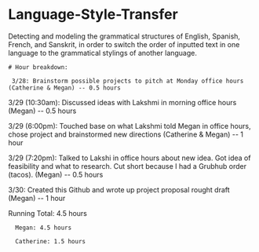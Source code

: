# Language-Style-Transfer
Detecting and modeling the grammatical structures of English, Spanish, French, and Sanskrit, in order to switch the order of inputted text in one language to the grammatical stylings of another language.


    # Hour breakdown:
  
     3/28: Brainstorm possible projects to pitch at Monday office hours (Catherine & Megan) -- 0.5 hours
  
  3/29 (10:30am): Discussed ideas with Lakshmi in morning office hours (Megan) -- 0.5 hours
  
  3/29 (6:00pm): Touched base on what Lakshmi told Megan in office hours, chose project and brainstormed new directions (Catherine & Megan) -- 1 hour
  
  3/29 (7:20pm): Talked to Lakshi in office hours about new idea. Got idea of feasibility and what to research. Cut short because I had a Grubhub order (tacos). (Megan) -- 0.5 hours
  
  3/30: Created this Github and wrote up project proposal rought draft (Megan) -- 1 hour
  
  
  Running Total: 4.5 hours
      
      Megan: 4.5 hours
      
      Catherine: 1.5 hours
